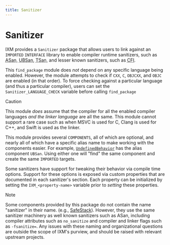 ```yaml
---
title: Sanitizer
---
```


# Sanitizer

IXM provides a `Sanitizer` package that allows users to link against an
`IMPORTED` `INTERFACE` library to enable compiler runtime sanitizers, such as
<abbr title="Address Sanitizer">ASan</abbr>, <abbr title="Undefined Behavior
Sanitizer">UBSan</abbr>, <abbr title="Thread Sanitizer">TSan</abbr>, and
lesser known sanitizers, such as <abbr title="Control Flow Integrity">
CFI</abbr>.

This `find_package` module does *not* depend on any specific language being
enabled. However, the module attempts to check if `CXX`, `C`, `OBJCXX`, and
`OBJC` are enabled (in that order). To force checking against a particular
language (and thus a particular compiler), users can set the
`Sanitizer_LANGUAGE_CHECK` variable before calling `find_package`

> [!CAUTION]
> This module *does* assume that the compiler for all the enabled compiler
> languages *and the linker language* are all the same. This module cannot
> support a rare case such as when MSVC is used for C, Clang is used for C++,
> and Swift is used as the linker.

This module provides several `COMPONENTS`, all of which are optional, and
nearly all of which have a specific alias name to make working with the
components easier. For example, [`UndefinedBehavior`](undefined.md) has the
alias component `UBSan`. Using either one will "find" the same component and
create the same `IMPORTED` targets.

Some sanitizers have support for tweaking their behavior via compile time
options. Support for these options is exposed via custom properties that are
documented in each sanitizer's section. Each property can be initialized by
setting the `IXM_<property-name>` variable prior to *setting* these properties.

> [!NOTE]
> Some components provided by this package do not contain the name "sanitizer"
> in their name. (e.g., [SafeStack](./safe-stack)). However, they use the same
> sanitizer machinery as well known sanitizers such as ASan, including compiler
> attributes such as `no_sanitize` and compiler and linker flags such as
> `-fsanitize=`. Any issues with these naming and organizational questions are
> outside the scope of IXM's purview, and should be raised with relevant
> upstream projects.


